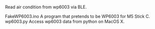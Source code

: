 Read air condition from wp6003 via BLE.

FakeWP6003.ino	A program that pretends to be WP6003 for M5 Stick C.
wp6003.py	Access wp6003 data from python on MacOS X.

